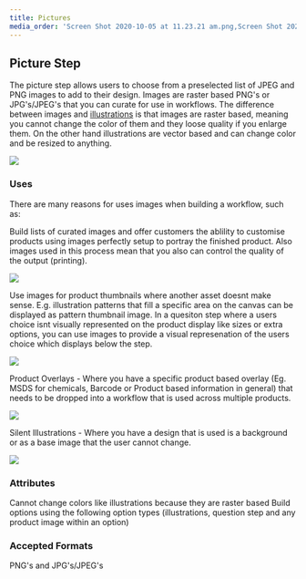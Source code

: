 ```yaml
---
title: Pictures
media_order: 'Screen Shot 2020-10-05 at 11.23.21 am.png,Screen Shot 2020-10-05 at 11.27.31 am.png,Screen Shot 2020-10-05 at 11.40.38 am.png,Screen Shot 2020-09-24 at 11.28.46 am.png,Screen Shot 2020-10-05 at 3.55.58 pm.png,Screen Shot 2020-10-05 at 11.24.53 am.png'
---
```


## Picture Step

The picture step allows users to choose from a preselected list of JPEG and PNG images to add to their design. Images are raster based PNG's or JPG's/JPEG's that you can curate for use in workflows. The difference between images and [illustrations](https://help.spiff.com.au/spiff-concepts/asset-library/illustrations) is that images are raster based, meaning you cannot change the color of them and they loose quality if you enlarge them. On the other hand illustrations are vector based and can change color and be resized to anything.

![](https://help.spiff.com.au/user/pages/04.Spiff-Concepts/04.step-types/12.pictures/Screen%20Shot%202020-09-24%20at%2011.28.46%20am.png)

### Uses

There are many reasons for uses images when building a workflow, such as:

Build lists of curated images and offer customers the ablility to customise products using images perfectly setup to portray the finished product. Also images used in this process mean that you also can control the quality of the output (printing).

![](https://help.spiff.com.au/user/pages/04.Spiff-Concepts/04.step-types/12.pictures/Screen%20Shot%202020-10-05%20at%2011.23.21%20am.png)

Use images for product thumbnails where another asset doesnt make sense. E.g. illustration patterns that fill a specific area on the canvas can be displayed as pattern thumbnail image. In a quesiton step where a users choice isnt visually represented on the product display like sizes or extra options, you can use images to provide a visual represenation of the users choice which displays below the step.

![](https://help.spiff.com.au/user/pages/04.Spiff-Concepts/04.step-types/12.pictures/Screen%20Shot%202020-10-05%20at%203.55.58%20pm.png)

Product Overlays - Where you have a specific product based overlay (Eg. MSDS for chemicals, Barcode or Product based information in general) that needs to be dropped into a workflow that is used across multiple products.

![](https://help.spiff.com.au/user/pages/04.Spiff-Concepts/04.step-types/12.pictures/Screen%20Shot%202020-10-05%20at%2011.24.53%20am.png)

Silent Illustrations - Where you have a design that is used is a background or as a base image that the user cannot change.

![](https://help.spiff.com.au/user/pages/04.Spiff-Concepts/04.step-types/12.pictures/Screen%20Shot%202020-10-05%20at%2011.27.31%20am.png)

### Attributes

Cannot change colors like illustrations because they are raster based
Build options using the following option types (illustrations, question step and any product image within an option)

### Accepted Formats

PNG's and JPG's/JPEG's